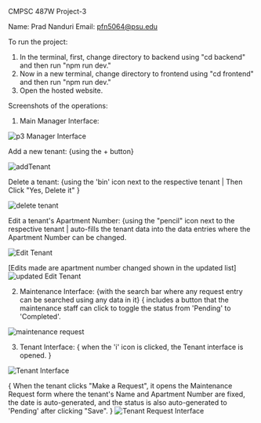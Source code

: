 CMPSC 487W Project-3

Name: Prad Nanduri
Email: pfn5064@psu.edu

To run the project:

1. In the terminal, first, change directory to backend using "cd backend" and then run "npm run dev."
2. Now in a new terminal, change directory to frontend using "cd frontend" and then run "npm run dev."
3. Open the hosted website.

Screenshots of the operations:

1. Main Manager Interface:

![p3 Manager Interface](https://github.com/Prad-Nanduri/487WProject3Final/assets/84355939/63d30c99-563b-45eb-b4aa-dcda97148d85)

   Add a new tenant: {using the + button}
   
![addTenant](https://github.com/Prad-Nanduri/487WProject3Final/assets/84355939/9e5d7a31-252f-4439-a90e-41ea6dda03d7)

  Delete a tenant: {using the 'bin' icon next to the respective tenant | Then Click "Yes, Delete it" }
  
  ![delete tenant](https://github.com/Prad-Nanduri/487WProject3Final/assets/84355939/3bd961c1-7460-464a-bd68-3d27cd10e6dc)

  Edit a tenant's Apartment Number: {using the "pencil" icon next to the respective tenant | auto-fills the tenant data into the data entries where the Apartment Number can be changed.
  
  ![Edit Tenant](https://github.com/Prad-Nanduri/487WProject3Final/assets/84355939/a8dfbd5b-0344-4bba-9094-1ce6a2f710af)
  
  [Edits made are apartment number changed shown in the updated list]
  ![updated Edit Tenant](https://github.com/Prad-Nanduri/487WProject3Final/assets/84355939/e2d11740-dc44-4b1b-9b23-69a55ee03bed)

  2. Maintenance Interface:
{with the search bar where any request entry can be searched using any data in it}
{ includes a button that the maintenance staff can click to toggle the status from 'Pending' to 'Completed'.

![maintenance request](https://github.com/Prad-Nanduri/487WProject3Final/assets/84355939/b517d58e-6109-4624-817f-7ff36fe70b8e)

3. Tenant Interface:
   { when the 'i' icon is clicked, the Tenant interface is opened. }
   
![Tenant Interface](https://github.com/Prad-Nanduri/487WProject3Final/assets/84355939/ae9b1be0-0cdb-47f7-8548-765c631ff8ae)

{ When the tenant clicks "Make a Request", it opens the Maintenance Request form where the tenant's Name and Apartment Number are fixed, the date is auto-generated, and the status is also auto-generated to 'Pending' after clicking "Save". }
 ![Tenant Request Interface](https://github.com/Prad-Nanduri/487WProject3Final/assets/84355939/31c82bb7-b124-4ced-8b36-c336eacb7bc6)

